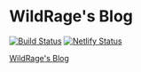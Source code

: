 # WildRage's Blog
[![Build Status](https://travis-ci.org/Nekomio/Blog.svg?branch=master)](https://travis-ci.org/Nekomio/Blog)
[![Netlify Status](https://api.netlify.com/api/v1/badges/59c50536-e192-431d-8a6d-cb217ba76235/deploy-status)](https://app.netlify.com/sites/nekomio/deploys)

[WildRage's Blog](https://www.nekomio.com)  

